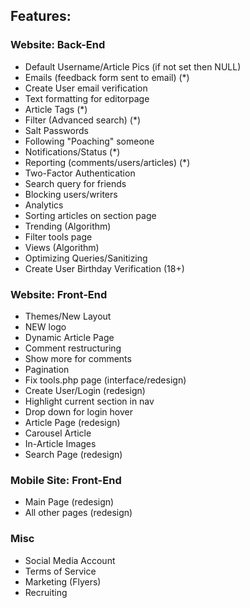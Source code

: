 ## Features:

### Website: Back-End
* Default Username/Article Pics (if not set then NULL)
* Emails (feedback form sent to email) (*)
* Create User email verification
* Text formatting for editorpage
* Article Tags (*)
* Filter (Advanced search) (*)
* Salt Passwords
* Following "Poaching" someone
* Notifications/Status (*)
* Reporting (comments/users/articles) (*)
* Two-Factor Authentication
* Search query for friends
* Blocking users/writers
* Analytics
* Sorting articles on section page
* Trending (Algorithm)
* Filter tools page
* Views (Algorithm)
* Optimizing Queries/Sanitizing
* Create User Birthday Verification (18+)

### Website: Front-End
* Themes/New Layout
* NEW logo
* Dynamic Article Page
* Comment restructuring
* Show more for comments
* Pagination
* Fix tools.php page (interface/redesign)
* Create User/Login (redesign)
* Highlight current section in nav
* Drop down for login hover
* Article Page (redesign)
* Carousel Article 
* In-Article Images
* Search Page (redesign)


### Mobile Site: Front-End
* Main Page (redesign)
* All other pages (redesign)

### Misc
* Social Media Account
* Terms of Service
* Marketing (Flyers)
* Recruiting
